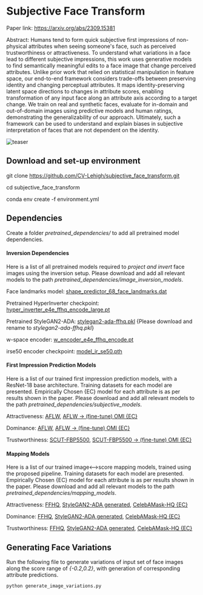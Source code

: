 # Subjective Face Transform

Paper link: https://arxiv.org/abs/2309.15381

Abstract: Humans tend to form quick subjective first impressions of non-physical attributes when seeing someone's face, such as perceived trustworthiness or attractiveness. To understand what variations in a face lead to different subjective impressions, this work uses generative models to find semantically meaningful edits to a face image that change perceived attributes. Unlike prior work that relied on statistical manipulation in feature space, our end-to-end framework considers trade-offs between preserving identity and changing perceptual attributes. It maps identity-preserving latent space directions to changes in attribute scores, enabling transformation of any input face along an attribute axis according to a target change. We train on real and synthetic faces, evaluate for in-domain and out-of-domain images using predictive models and human ratings, demonstrating the generalizability of our approach. Ultimately, such a framework can be used to understand and explain biases in subjective interpretation of faces that are not dependent on the identity.

![teaser](teaser.png)

## Download and set-up environment

git clone https://github.com/CV-Lehigh/subjective_face_transform.git

cd subjective_face_transform

conda env create -f environment.yml

## Dependencies

Create a folder *pretrained_dependencies/* to add all pretrained model dependencies.

#### Inversion Dependencies

Here is a list of all pretrained models required to *project and invert* face images using the inversion setup. Please download and add all relevant models to the path *pretrained_dependencies/image_inversion_models*.

Face landmarks model: [shape_predictor_68_face_landmarks.dat](https://github.com/italojs/facial-landmarks-recognition/blob/master/shape_predictor_68_face_landmarks.dat)

Pretrained HyperInverter checkpoint: [hyper_inverter_e4e_ffhq_encode_large.pt](https://drive.google.com/file/d/1JxKAHk-u4joVq1NmDsVcR_ov-cNWFBSu/view)

Pretrained StyleGAN2-ADA: [stylegan2-ada-ffhq.pkl](https://nvlabs-fi-cdn.nvidia.com/stylegan2-ada-pytorch/pretrained/ffhq.pkl) {Please download and rename to *stylegan2-ada-ffhq.pkl*}

w-space encoder: [w_encoder_e4e_ffhq_encode.pt](https://drive.google.com/file/d/1uVqnXDBujAv4a4TU99SFIwKeAG-H6pzp/view)

irse50 encoder checkpoint: [model_ir_se50.pth](https://drive.google.com/file/d/1KW7bjndL3QG3sxBbZxreGHigcCCpsDgn/view)

#### First Impression Prediction Models

Here is a list of our trained first impression prediction models, with a ResNet-18 base architecture. Training datasets for each model are presented. Empirically Chosen {EC} model for each attribute is as per results shown in the paper. Please download and add all relevant models to the path *pretrained_dependencies/subjective_models*.

Attractiveness: [AFLW](), [AFLW &#8594; (fine-tune) OMI {EC}]()

Dominance: [AFLW](), [AFLW &#8594; (fine-tune) OMI {EC}]()

Trustworthiness: [SCUT-FBP5500](), [SCUT-FBP5500 &#8594; (fine-tune) OMI {EC}]()

#### Mapping Models

Here is a list of our trained image⟷score mapping models, trained using the proposed pipeline. Training datasets for each model are presented. Empirically Chosen {EC} model for each attribute is as per results shown in the paper. Please download and add all relevant models to the path *pretrained_dependencies/mapping_models*.

Attractiveness: [FFHQ](), [StyleGAN2-ADA generated](), [CelebAMask-HQ {EC}]()

Dominance: [FFHQ](), [StyleGAN2-ADA generated](), [CelebAMask-HQ {EC}]()

Trustworthiness: [FFHQ](), [StyleGAN2-ADA generated](), [CelebAMask-HQ {EC}]()

## Generating Face Variations

Run the following file to generate variations of input set of face images along the score range of *{-0.2,0.2}*, with generation of corresponding attribute predictions.

```
python generate_image_variations.py
```
